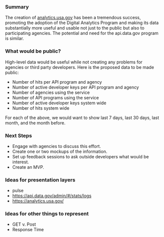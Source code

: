 

### Summary

The creation of [analytics.usa.gov](https://analytics.usa.gov) has been a tremendous success, promoting the adoption of the Digital Analytics Program and making its data substantially more useful and usable not just to the public but also to participating agencies.  The potential and need for the api.data.gov program is similar.  

### What would be public?

High-level data would be useful while not creating any problems for agencies or third party developers.  Here is the proposed data to be made public:  

* Number of hits per API program and agency
* Number of active developer keys per API program and agency 
* Number of agencies using the service 
* Number of API programs using the service 
* Number of active developer keys system wide
* Number of hits system wide 

For each of the above, we would want to show last 7 days, last 30 days, last month, and the month before.  


### Next Steps

* Engage with agencies to discuss this effort.  
* Create one or two mockups of the information.  
* Set up feedback sessions to ask outside developers what would be interest.  
* Create an MVP.  

### Ideas for presentation layers 

* pulse 
* https://api.data.gov/admin/#/stats/logs
* https://analytics.usa.gov/

### Ideas for other things to represent

* GET v. Post
* Response Time
